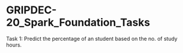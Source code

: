 # GRIPDEC-20_Spark_Foundation_Tasks
Task 1: Predict the percentage of an student based on the no. of study hours.
